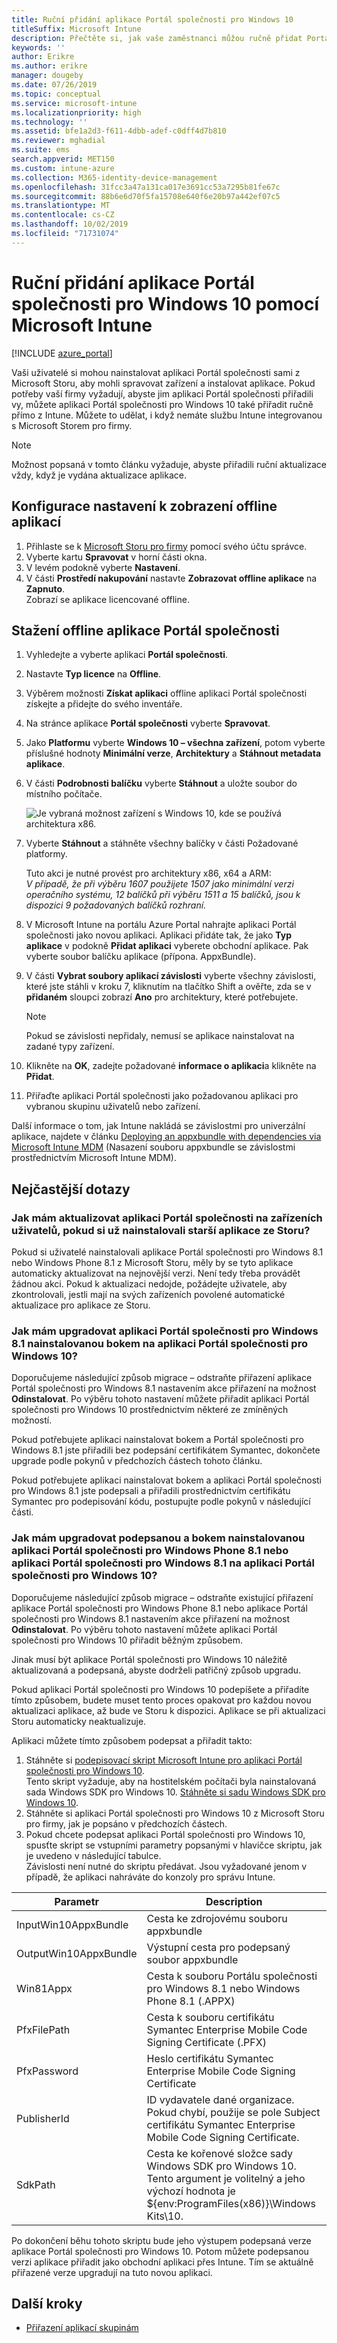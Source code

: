 ```yaml
---
title: Ruční přidání aplikace Portál společnosti pro Windows 10
titleSuffix: Microsoft Intune
description: Přečtěte si, jak vaše zaměstnanci můžou ručně přidat Portál společnosti aplikaci pro Windows 10 do svého počítače z Microsoft Store.
keywords: ''
author: Erikre
ms.author: erikre
manager: dougeby
ms.date: 07/26/2019
ms.topic: conceptual
ms.service: microsoft-intune
ms.localizationpriority: high
ms.technology: ''
ms.assetid: bfe1a2d3-f611-4dbb-adef-c0dff4d7b810
ms.reviewer: mghadial
ms.suite: ems
search.appverid: MET150
ms.custom: intune-azure
ms.collection: M365-identity-device-management
ms.openlocfilehash: 31fcc3a47a131ca017e3691cc53a7295b81fe67c
ms.sourcegitcommit: 88b6e6d70f5fa15708e640f6e20b97a442ef07c5
ms.translationtype: MT
ms.contentlocale: cs-CZ
ms.lasthandoff: 10/02/2019
ms.locfileid: "71731074"
---
```

# <a name="manually-add-the-windows-10-company-portal-app-by-using-microsoft-intune"></a>Ruční přidání aplikace Portál společnosti pro Windows 10 pomocí Microsoft Intune

[!INCLUDE [azure_portal](../includes/azure_portal.md)]

Vaši uživatelé si mohou nainstalovat aplikaci Portál společnosti sami z Microsoft Storu, aby mohli spravovat zařízení a instalovat aplikace. Pokud potřeby vaší firmy vyžadují, abyste jim aplikaci Portál společnosti přiřadili vy, můžete aplikaci Portál společnosti pro Windows 10 také přiřadit ručně přímo z Intune. Můžete to udělat, i když nemáte službu Intune integrovanou s Microsoft Storem pro firmy.

 > [!NOTE]
 > Možnost popsaná v tomto článku vyžaduje, abyste přiřadili ruční aktualizace vždy, když je vydána aktualizace aplikace.

## <a name="configure-settings-to-show-offline-apps"></a>Konfigurace nastavení k zobrazení offline aplikací
1. Přihlaste se k [Microsoft Storu pro firmy](https://www.microsoft.com/business-store) pomocí svého účtu správce.
2. Vyberte kartu **Spravovat** v horní části okna.
3. V levém podokně vyberte **Nastavení**.
4. V části **Prostředí nakupování** nastavte **Zobrazovat offline aplikace** na **Zapnuto**.  
    Zobrazí se aplikace licencované offline.

## <a name="download-the-offline-company-portal-app"></a>Stažení offline aplikace Portál společnosti
1. Vyhledejte a vyberte aplikaci **Portál společnosti**.
2. Nastavte **Typ licence** na **Offline**.
3. Výběrem možnosti **Získat aplikaci** offline aplikaci Portál společnosti získejte a přidejte do svého inventáře.
4. Na stránce aplikace **Portál společnosti** vyberte **Spravovat**.
5. Jako **Platformu** vyberte **Windows 10 – všechna zařízení**, potom vyberte příslušné hodnoty **Minimální verze**, **Architektury** a **Stáhnout metadata aplikace**. 
6. V části **Podrobnosti balíčku** vyberte **Stáhnout** a uložte soubor do místního počítače.

    ![Je vybraná možnost zařízení s Windows 10, kde se používá architektura x86.](./media/app-sideload-windows/Win10CP-all-devices.png)

7. Vyberte **Stáhnout** a stáhněte všechny balíčky v části Požadované platformy.  

    Tuto akci je nutné provést pro architektury x86, x64 a ARM:<br> 
    *V případě, že při výběru 1607 použijete 1507 jako minimální verzi operačního systému, 12 balíčků při výběru 1511 a 15 balíčků, jsou k dispozici 9 požadovaných balíčků rozhraní.*

8. V Microsoft Intune na portálu Azure Portal nahrajte aplikaci Portál společnosti jako novou aplikaci. Aplikaci přidáte tak, že jako **Typ aplikace** v podokně **Přidat aplikaci** vyberete obchodní aplikace. Pak vyberte soubor balíčku aplikace (přípona. AppxBundle).

9. V části **Vybrat soubory aplikací závislosti** vyberte všechny závislosti, které jste stáhli v kroku 7, kliknutím na tlačítko Shift a ověřte, zda se v **přidaném** sloupci zobrazí **Ano** pro architektury, které potřebujete.

     > [!NOTE]
     > Pokud se závislosti nepřidaly, nemusí se aplikace nainstalovat na zadané typy zařízení.

10. Klikněte na **OK**, zadejte požadované **informace o aplikaci**a klikněte na **Přidat**.

11. Přiřaďte aplikaci Portál společnosti jako požadovanou aplikaci pro vybranou skupinu uživatelů nebo zařízení.  

Další informace o tom, jak Intune nakládá se závislostmi pro univerzální aplikace, najdete v článku [Deploying an appxbundle with dependencies via Microsoft Intune MDM](https://blogs.technet.microsoft.com/configmgrdogs/2016/11/30/deploying-an-appxbundle-with-dependencies-via-microsoft-intune-mdm/) (Nasazení souboru appxbundle se závislostmi prostřednictvím Microsoft Intune MDM).  

## <a name="frequently-asked-questions"></a>Nejčastější dotazy 
### <a name="how-do-i-update-the-company-portal-app-on-my-users-devices-if-they-have-already-installed-the-older-apps-from-the-store"></a>Jak mám aktualizovat aplikaci Portál společnosti na zařízeních uživatelů, pokud si už nainstalovali starší aplikace ze Storu?
Pokud si uživatelé nainstalovali aplikace Portál společnosti pro Windows 8.1 nebo Windows Phone 8.1 z Microsoft Storu, měly by se tyto aplikace automaticky aktualizovat na nejnovější verzi. Není tedy třeba provádět žádnou akci. Pokud k aktualizaci nedojde, požádejte uživatele, aby zkontrolovali, jestli mají na svých zařízeních povolené automatické aktualizace pro aplikace ze Storu.   

### <a name="how-do-i-upgrade-my-sideloaded-windows-81-company-portal-app-to-the-windows-10-company-portal-app"></a>Jak mám upgradovat aplikaci Portál společnosti pro Windows 8.1 nainstalovanou bokem na aplikaci Portál společnosti pro Windows 10?
Doporučujeme následující způsob migrace – odstraňte přiřazení aplikace Portál společnosti pro Windows 8.1 nastavením akce přiřazení na možnost **Odinstalovat**. Po výběru tohoto nastavení můžete přiřadit aplikaci Portál společnosti pro Windows 10 prostřednictvím některé ze zmíněných možností.  

Pokud potřebujete aplikaci nainstalovat bokem a Portál společnosti pro Windows 8.1 jste přiřadili bez podepsání certifikátem Symantec, dokončete upgrade podle pokynů v předchozích částech tohoto článku.

Pokud potřebujete aplikaci nainstalovat bokem a aplikaci Portál společnosti pro Windows 8.1 jste podepsali a přiřadili prostřednictvím certifikátu Symantec pro podepisování kódu, postupujte podle pokynů v následující části.

### <a name="how-do-i-upgrade-my-signed-and-sideloaded-windows-phone-81-company-portal-app-or-windows-81-company-portal-app-to-the-windows-10-company-portal-app"></a>Jak mám upgradovat podepsanou a bokem nainstalovanou aplikaci Portál společnosti pro Windows Phone 8.1 nebo aplikaci Portál společnosti pro Windows 8.1 na aplikaci Portál společnosti pro Windows 10?
Doporučujeme následující způsob migrace – odstraňte existující přiřazení aplikace Portál společnosti pro Windows Phone 8.1 nebo aplikace Portál společnosti pro Windows 8.1 nastavením akce přiřazení na možnost **Odinstalovat**. Po výběru tohoto nastavení můžete aplikaci Portál společnosti pro Windows 10 přiřadit běžným způsobem.  

Jinak musí být aplikace Portál společnosti pro Windows 10 náležitě aktualizovaná a podepsaná, abyste dodrželi patřičný způsob upgradu.  

Pokud aplikaci Portál společnosti pro Windows 10 podepíšete a přiřadíte tímto způsobem, budete muset tento proces opakovat pro každou novou aktualizaci aplikace, až bude ve Storu k dispozici. Aplikace se při aktualizaci Storu automaticky neaktualizuje.  

Aplikaci můžete tímto způsobem podepsat a přiřadit takto:

1. Stáhněte si [podepisovací skript Microsoft Intune pro aplikaci Portál společnosti pro Windows 10](https://aka.ms/win10cpscript).  
    Tento skript vyžaduje, aby na hostitelském počítači byla nainstalovaná sada Windows SDK pro Windows 10. [Stáhněte si sadu Windows SDK pro Windows 10](https://go.microsoft.com/fwlink/?LinkId=619296).
2. Stáhněte si aplikaci Portál společnosti pro Windows 10 z Microsoft Storu pro firmy, jak je popsáno v předchozích částech.  
3. Pokud chcete podepsat aplikaci Portál společnosti pro Windows 10, spusťte skript se vstupními parametry popsanými v hlavičce skriptu, jak je uvedeno v následující tabulce.  
    Závislosti není nutné do skriptu předávat. Jsou vyžadované jenom v případě, že aplikaci nahráváte do konzoly pro správu Intune.

| Parametr |  Description  |
|---|---|
| InputWin10AppxBundle  |  Cesta ke zdrojovému souboru appxbundle |
| OutputWin10AppxBundle | Výstupní cesta pro podepsaný soubor appxbundle 
| Win81Appx  | Cesta k souboru Portálu společnosti pro Windows 8.1 nebo Windows Phone 8.1 (.APPX) |
| PfxFilePath  |  Cesta k souboru certifikátu Symantec Enterprise Mobile Code Signing Certificate (.PFX)  |
| PfxPassword  | Heslo certifikátu Symantec Enterprise Mobile Code Signing Certificate |
| PublisherId | ID vydavatele dané organizace. Pokud chybí, použije se pole Subject certifikátu Symantec Enterprise Mobile Code Signing Certificate. |
| SdkPath | Cesta ke kořenové složce sady Windows SDK pro Windows 10. Tento argument je volitelný a jeho výchozí hodnota je ${env:ProgramFiles(x86)}\Windows Kits\10.  |

Po dokončení běhu tohoto skriptu bude jeho výstupem podepsaná verze aplikace Portál společnosti pro Windows 10. Potom můžete podepsanou verzi aplikace přiřadit jako obchodní aplikaci přes Intune. Tím se aktuálně přiřazené verze upgradují na tuto novou aplikaci.  

## <a name="next-steps"></a>Další kroky

- [Přiřazení aplikací skupinám](apps-deploy.md)

